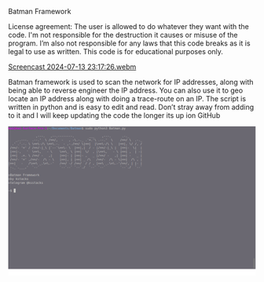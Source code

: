<h>Batman Framework<h>

License agreement: The user is allowed to do whatever they want with the code. I'm not responsible for the destruction it causes or misuse of the program. I’m also not responsible for any laws that this code breaks as it is legal to use as written. This code is for educational purposes only.

[Screencast 2024-07-13 23:17:26.webm](https://github.com/user-attachments/assets/a0190d46-909e-4a05-b95b-26ddfd90b2a7)

Batman framework is used to scan the network for IP addresses, along with being able to reverse engineer the IP address. You can also use it to geo locate an IP address along with doing a trace-route on an IP. The script is written in python and is easy to edit and read. Don’t stray away from adding to it and I will keep updating the code the longer its up ion GitHub

![Batman Framework](Screenshot%202024-07-13%2018%3A42%3A52.png)
